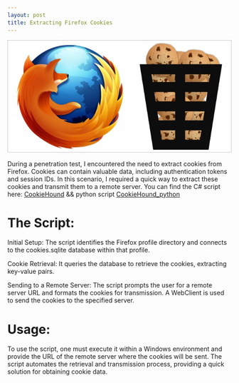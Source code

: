 ```yaml
---
layout: post
title: Extracting Firefox Cookies
---
```

![](/images/2023-12-15-cookie/0.png)



During a penetration test, I encountered the need to extract cookies from Firefox. Cookies can contain valuable data, including authentication tokens and session IDs. In this scenario, I required a quick way to extract these cookies and transmit them to a remote server. You can find the C# script here: [CookieHound](https://github.com/san3ncrypt3d/CookieHound) && python script [CookieHound_python]()


# The Script:

Initial Setup: The script identifies the Firefox profile directory and connects to the cookies.sqlite database within that profile.

Cookie Retrieval: It queries the database to retrieve the cookies, extracting key-value pairs.

Sending to a Remote Server: The script prompts the user for a remote server URL and formats the cookies for transmission. A WebClient is used to send the cookies to the specified server.


# Usage:

To use the script, one must execute it within a Windows environment and provide the URL of the remote server where the cookies will be sent. The script automates the retrieval and transmission process, providing a quick solution for obtaining cookie data.

